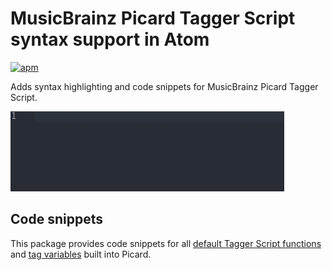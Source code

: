 # MusicBrainz Picard Tagger Script syntax support in Atom
[![apm](https://img.shields.io/apm/v/language-tagger-script.svg)](https://atom.io/packages/language-tagger-script)

Adds syntax highlighting and code snippets for MusicBrainz Picard Tagger Script.

![Tagger Script language preview](https://raw.githubusercontent.com/phw/atom-language-tagger-script/master/language-tagger-script-preview.gif)

## Code snippets
This package provides code snippets for all [default Tagger Script functions](http://picard.musicbrainz.org/docs/scripting/#functions) and
[tag variables](http://picard.musicbrainz.org/docs/tags/)
built into Picard.
